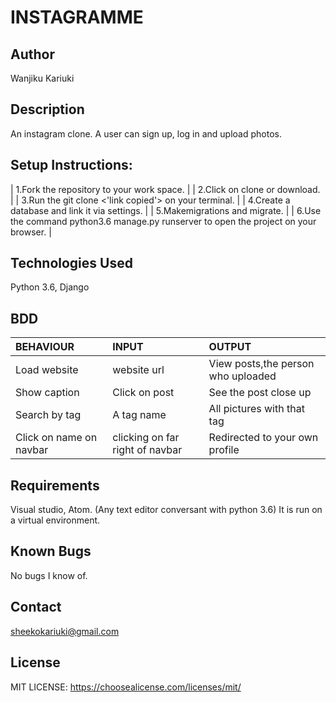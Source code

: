 # INSTAGRAMME

## Author

Wanjiku Kariuki

## Description
An instagram clone. A user can sign up, log in and upload photos.

## Setup Instructions:
| 1.Fork the repository to your work space. |
| 2.Click on clone or download. |
| 3.Run the git clone <'link copied'> on your terminal. |
| 4.Create a database and link it via settings. |
| 5.Makemigrations and migrate. |
| 6.Use the command python3.6 manage.py runserver to open the project on your browser. |

## Technologies Used

Python 3.6, Django

## BDD

| BEHAVIOUR    | INPUT   |  OUTPUT |
| :------------- | :------------- | :--------------- |
| Load website | website url | View posts,the person who uploaded|
| Show caption | Click on post  | See the post close up |
| Search by tag | A tag name | All pictures with that tag |
| Click on name on navbar | clicking on far right of navbar | Redirected to your own profile |


## Requirements

Visual studio, Atom.
(Any text editor conversant with python 3.6)
It is run on a virtual environment.

## Known Bugs
No bugs I know of.

## Contact

sheekokariuki@gmail.com

## License
 MIT LICENSE:
https://choosealicense.com/licenses/mit/

